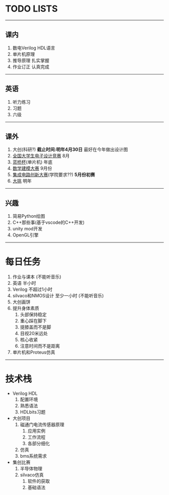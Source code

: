 # TODO LISTS
---
## 课内
1. 数电Verilog HDL语言
2. 单片机原理
3. 推导原理 扎实掌握
4. 作业订正 认真完成
---
## 英语
1. 听力练习
2. 习题
3. 六级
---
## 课外
1. 大创(科研?) __截止时间:明年4月30日__ 最好在今年做出设计图
2. [全国大学生电子设计竞赛](https://www.nuedc-training.com.cn/index/news) 8月
3. [蓝桥杯](https://dasai.lanqiao.cn/??/)(单片机) 年底
4. [数学建模大赛](http://www.mcm.edu.cn/) 9月份
5. [集成电路创新大赛](http://univ.ciciec.com/)(学院要求??) __5月份初赛__
6. [大挑](http://www.tiaozhanbei.net/) 明年
---
## 兴趣
1. 简易Python绘图 
2. C++那些事(基于vscode的C++开发)
3. unity mod开发
4. OpenGL引擎
---
# 每日任务
1. 作业与课本 (不能听音乐)
2. 英语 半小时
3. Verilog 不超过1小时
4. silvaco和NMOS设计 至少一小时 (不能听音乐)
5. 大创画饼
6. 提升身体素质
   1. 头部保持稳定
   2. 重心踩在脚下
   3. 提膝盖而不是脚
   4. 目视20米远处
   5. 核心收紧
   6. 注意时间而不是距离
7. 单片机和Proteus仿真
---
# 技术栈
* Verilog HDL
  1. 配置环境
  2. 熟悉语法
  3. HDLbits习题
* 大创项目
  1. 磁通门电流传感器原理
     1. 应用实例
     2. 工作流程
     3. 各部分细化
  2. 仿真
  3. bms系统需求
* 集创比赛
  1. 半导体物理
  2. silvaco仿真
     1. 软件的获取
     2. 基础语法
  